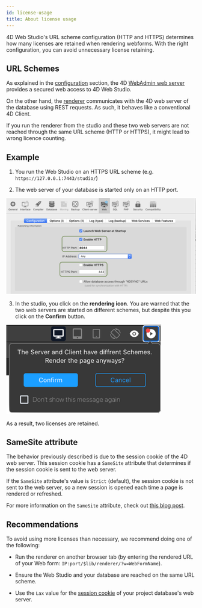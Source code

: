 ```yaml
---
id: license-usage
title: About license usage 
---
```


4D Web Studio's URL scheme configuration (HTTP and HTTPS) determines how many licenses are retained when rendering webforms. With the right configuration, you can avoid unnecessary license retaining.

## URL Schemes

As explained in the [configuration](configuration.md) section, the 4D [WebAdmin web server](https://developer.4d.com/docs/en/Admin/webAdmin.html) provides a secured web access to 4D Web Studio.

On the other hand, the [renderer](rendering.md) communicates with the 4D web server of the database using REST requests. As such, it behaves like a conventional 4D Client.

If you run the renderer from the studio and these two web servers are not reached through the same URL scheme (HTTP or HTTPS), it might lead to wrong licence counting.

## Example

1. You run the Web Studio on an HTTPS URL scheme (e.g. `https://127.0.0.1:7443/studio/`)

2. The web server of your database is started only on an HTTP port.

![alt-text](img/schemes.png)

3. In the studio, you click on the **rendering icon**. You are warned that the two web servers are started on different schemes, but despite this you click on the **Confirm** button. 

![alt-text](img/render-button.png)

As a result, two licenses are retained.

## SameSite attribute

The behavior previously described is due to the session cookie of the 4D web server. This session cookie has a `SameSite` attribute that determines if the session cookie is sent to the web server.

If the `SameSite` attribute's value is `Strict` (default), the session cookie is not sent to the web server, so a new session is opened each time a page is rendered or refreshed.

For more information on the `SameSite` attribute, check out [this blog post](https://blog.4d.com/get-ready-for-the-new-`SameSite`-and-secure-attributes-for-cookies/).

## Recommendations

To avoid using more licenses than necessary, we recommend doing one of the following:

- Run the renderer on another browser tab (by entering the rendered URL of your Web form: `IP:port/$lib/renderer/?w=WebFormName`).

- Ensure the Web Studio and your database are reached on the same URL scheme.

- Use the `Lax` value for the [session cookie](https://developer.4d.com/docs/en/WebServer/webServerConfig.html#session-cookie-`SameSite`) of your project database's web server. 

